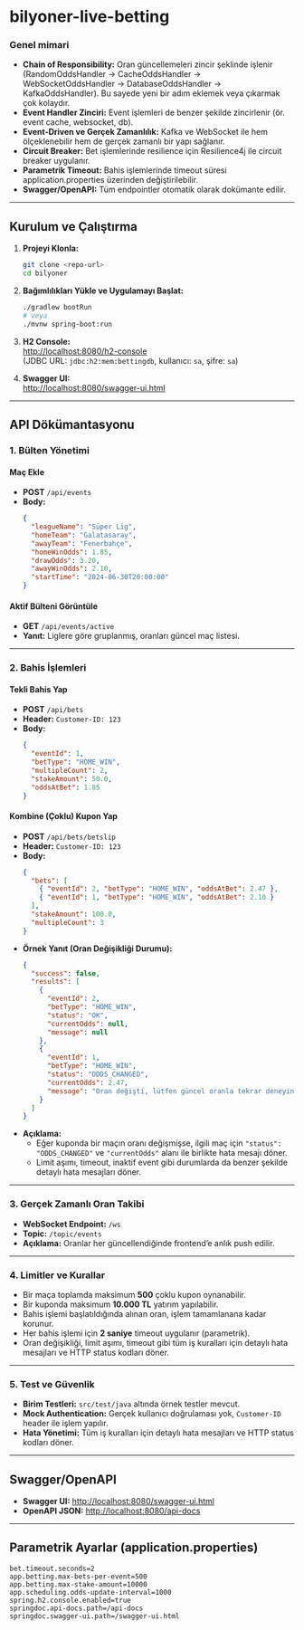 # bilyoner-live-betting


### Genel mimari

- **Chain of Responsibility:** Oran güncellemeleri zincir şeklinde işlenir (RandomOddsHandler → CacheOddsHandler → WebSocketOddsHandler → DatabaseOddsHandler → KafkaOddsHandler). Bu sayede yeni bir adım eklemek veya çıkarmak çok kolaydır.
- **Event Handler Zinciri:** Event işlemleri de benzer şekilde zincirlenir (ör. event cache, websocket, db).
- **Event-Driven ve Gerçek Zamanlılık:** Kafka ve WebSocket ile hem ölçeklenebilir hem de gerçek zamanlı bir yapı sağlanır.
- **Circuit Breaker:** Bet işlemlerinde resilience için Resilience4j ile circuit breaker uygulanır.
- **Parametrik Timeout:** Bahis işlemlerinde timeout süresi application.properties üzerinden değiştirilebilir.
- **Swagger/OpenAPI:** Tüm endpointler otomatik olarak dokümante edilir.

---

## Kurulum ve Çalıştırma

1. **Projeyi Klonla:**
   ```sh
   git clone <repo-url>
   cd bilyoner
   ```

2. **Bağımlılıkları Yükle ve Uygulamayı Başlat:**
   ```sh
   ./gradlew bootRun
   # veya
   ./mvnw spring-boot:run
   ```

3. **H2 Console:**  
   [http://localhost:8080/h2-console](http://localhost:8080/h2-console)  
   (JDBC URL: `jdbc:h2:mem:bettingdb`, kullanıcı: `sa`, şifre: `sa`)

4. **Swagger UI:**  
   [http://localhost:8080/swagger-ui.html](http://localhost:8080/swagger-ui.html)

---

## API Dökümantasyonu

### 1. **Bülten Yönetimi**

#### Maç Ekle
- **POST** `/api/events`
- **Body:**
  ```json
  {
    "leagueName": "Süper Lig",
    "homeTeam": "Galatasaray",
    "awayTeam": "Fenerbahçe",
    "homeWinOdds": 1.85,
    "drawOdds": 3.20,
    "awayWinOdds": 2.10,
    "startTime": "2024-06-30T20:00:00"
  }
  ```

#### Aktif Bülteni Görüntüle
- **GET** `/api/events/active`
- **Yanıt:** Liglere göre gruplanmış, oranları güncel maç listesi.

---

### 2. **Bahis İşlemleri**

#### Tekli Bahis Yap
- **POST** `/api/bets`
- **Header:** `Customer-ID: 123`
- **Body:**
  ```json
  {
    "eventId": 1,
    "betType": "HOME_WIN",
    "multipleCount": 2,
    "stakeAmount": 50.0,
    "oddsAtBet": 1.85
  }
  ```

#### Kombine (Çoklu) Kupon Yap
- **POST** `/api/bets/betslip`
- **Header:** `Customer-ID: 123`
- **Body:**
  ```json
  {
    "bets": [
      { "eventId": 2, "betType": "HOME_WIN", "oddsAtBet": 2.47 },
      { "eventId": 1, "betType": "HOME_WIN", "oddsAtBet": 2.10 }
    ],
    "stakeAmount": 100.0,
    "multipleCount": 3
  }
  ```
- **Örnek Yanıt (Oran Değişikliği Durumu):**
  ```json
  {
    "success": false,
    "results": [
      {
        "eventId": 2,
        "betType": "HOME_WIN",
        "status": "OK",
        "currentOdds": null,
        "message": null
      },
      {
        "eventId": 1,
        "betType": "HOME_WIN",
        "status": "ODDS_CHANGED",
        "currentOdds": 2.47,
        "message": "Oran değişti, lütfen güncel oranla tekrar deneyin!"
      }
    ]
  }
  ```
- **Açıklama:**  
  - Eğer kuponda bir maçın oranı değişmişse, ilgili maç için `"status": "ODDS_CHANGED"` ve `"currentOdds"` alanı ile birlikte hata mesajı döner.
  - Limit aşımı, timeout, inaktif event gibi durumlarda da benzer şekilde detaylı hata mesajları döner.

---

### 3. **Gerçek Zamanlı Oran Takibi**

- **WebSocket Endpoint:** `/ws`
- **Topic:** `/topic/events`
- **Açıklama:** Oranlar her güncellendiğinde frontend’e anlık push edilir.

---

### 4. **Limitler ve Kurallar**

- Bir maça toplamda maksimum **500** çoklu kupon oynanabilir.
- Bir kuponda maksimum **10.000 TL** yatırım yapılabilir.
- Bahis işlemi başlatıldığında alınan oran, işlem tamamlanana kadar korunur.
- Her bahis işlemi için **2 saniye** timeout uygulanır (parametrik).
- Oran değişikliği, limit aşımı, timeout gibi tüm iş kuralları için detaylı hata mesajları ve HTTP status kodları döner.

---

### 5. **Test ve Güvenlik**

- **Birim Testleri:** `src/test/java` altında örnek testler mevcut.
- **Mock Authentication:** Gerçek kullanıcı doğrulaması yok, `Customer-ID` header ile işlem yapılır.
- **Hata Yönetimi:** Tüm iş kuralları için detaylı hata mesajları ve HTTP status kodları döner.

---

## Swagger/OpenAPI

- **Swagger UI:** [http://localhost:8080/swagger-ui.html](http://localhost:8080/swagger-ui.html)
- **OpenAPI JSON:** [http://localhost:8080/api-docs](http://localhost:8080/api-docs)

---

## Parametrik Ayarlar (application.properties)

```properties
bet.timeout.seconds=2
app.betting.max-bets-per-event=500
app.betting.max-stake-amount=10000
app.scheduling.odds-update-interval=1000
spring.h2.console.enabled=true
springdoc.api-docs.path=/api-docs
springdoc.swagger-ui.path=/swagger-ui.html
```


